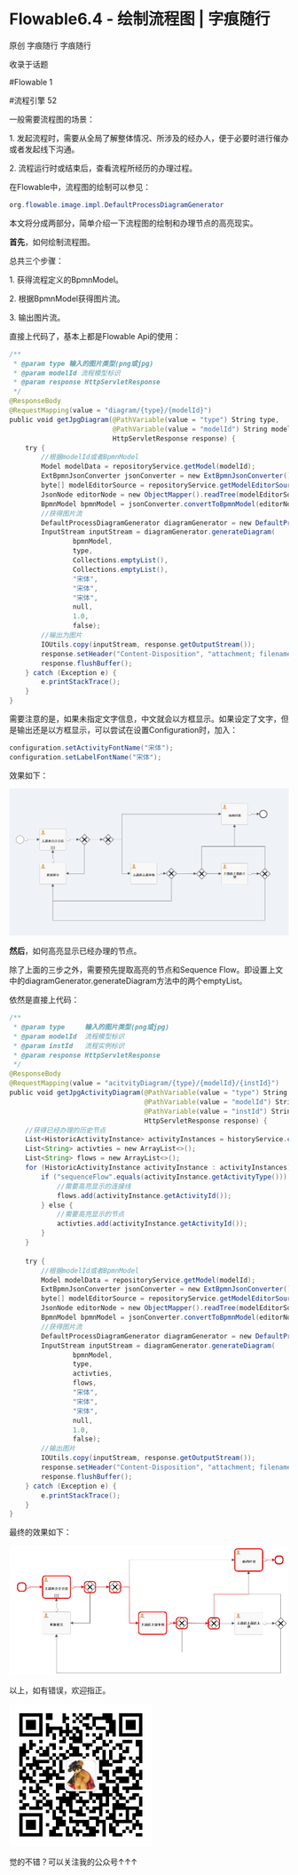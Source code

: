 # Flowable6.4 - 绘制流程图 | 字痕随行
原创 字痕随行 字痕随行

收录于话题

#Flowable 1

#流程引擎 52

一般需要流程图的场景：

1\. 发起流程时，需要从全局了解整体情况、所涉及的经办人，便于必要时进行催办或者发起线下沟通。

2\. 流程运行时或结束后，查看流程所经历的办理过程。

在Flowable中，流程图的绘制可以参见：

```Java
org.flowable.image.impl.DefaultProcessDiagramGenerator

```
本文将分成两部分，简单介绍一下流程图的绘制和办理节点的高亮现实。

**首先**，如何绘制流程图。

总共三个步骤：

1\. 获得流程定义的BpmnModel。

2\. 根据BpmnModel获得图片流。

3\. 输出图片流。

直接上代码了，基本上都是Flowable Api的使用：

```Java
/**
 * @param type 输入的图片类型(png或jpg)
 * @param modelId 流程模型标识
 * @param response HttpServletResponse
 */
@ResponseBody
@RequestMapping(value = "diagram/{type}/{modelId}")
public void getJpgDiagram(@PathVariable(value = "type") String type,
                          @PathVariable(value = "modelId") String modelId,
                          HttpServletResponse response) {
    try {
        //根据modelId或者BpmnModel
        Model modelData = repositoryService.getModel(modelId);
        ExtBpmnJsonConverter jsonConverter = new ExtBpmnJsonConverter();
        byte[] modelEditorSource = repositoryService.getModelEditorSource(modelData.getId());
        JsonNode editorNode = new ObjectMapper().readTree(modelEditorSource);
        BpmnModel bpmnModel = jsonConverter.convertToBpmnModel(editorNode);
        //获得图片流
        DefaultProcessDiagramGenerator diagramGenerator = new DefaultProcessDiagramGenerator();
        InputStream inputStream = diagramGenerator.generateDiagram(
                bpmnModel,
                type,
                Collections.emptyList(),
                Collections.emptyList(),
                "宋体",
                "宋体",
                "宋体",
                null,
                1.0,
                false);
        //输出为图片
        IOUtils.copy(inputStream, response.getOutputStream());
        response.setHeader("Content-Disposition", "attachment; filename=" + bpmnModel.getMainProcess().getId() + "." + type);
        response.flushBuffer();
    } catch (Exception e) {
        e.printStackTrace();
    }
}

```
需要注意的是，如果未指定文字信息，中文就会以方框显示。如果设定了文字，但是输出还是以方框显示，可以尝试在设置Configuration时，加入：

```Java
configuration.setActivityFontName("宋体");
configuration.setLabelFontName("宋体");

```
效果如下：

![image](../../images/Flowable6-绘制流程图/640.png)

**然后**，如何高亮显示已经办理的节点。

除了上面的三步之外，需要预先提取高亮的节点和Sequence Flow。即设置上文中的diagramGenerator.generateDiagram方法中的两个emptyList。

依然是直接上代码：

```Java
/**
 * @param type     输入的图片类型(png或jpg)
 * @param modelId  流程模型标识
 * @param instId   流程实例标识
 * @param response HttpServletResponse
 */
@ResponseBody
@RequestMapping(value = "acitvityDiagram/{type}/{modelId}/{instId}")
public void getJpgActivityDiagram(@PathVariable(value = "type") String type,
                                  @PathVariable(value = "modelId") String modelId,
                                  @PathVariable(value = "instId") String instId,
                                  HttpServletResponse response) {
    //获得已经办理的历史节点
    List<HistoricActivityInstance> activityInstances = historyService.createHistoricActivityInstanceQuery().processInstanceId(instId).orderByHistoricActivityInstanceStartTime().asc().list();
    List<String> activties = new ArrayList<>();
    List<String> flows = new ArrayList<>();
    for (HistoricActivityInstance activityInstance : activityInstances) {
        if ("sequenceFlow".equals(activityInstance.getActivityType())) {
            //需要高亮显示的连接线
            flows.add(activityInstance.getActivityId());
        } else {
            //需要高亮显示的节点
            activties.add(activityInstance.getActivityId());
        }
    }

    try {
        //根据modelId或者BpmnModel
        Model modelData = repositoryService.getModel(modelId);
        ExtBpmnJsonConverter jsonConverter = new ExtBpmnJsonConverter();
        byte[] modelEditorSource = repositoryService.getModelEditorSource(modelData.getId());
        JsonNode editorNode = new ObjectMapper().readTree(modelEditorSource);
        BpmnModel bpmnModel = jsonConverter.convertToBpmnModel(editorNode);
        //获得图片流
        DefaultProcessDiagramGenerator diagramGenerator = new DefaultProcessDiagramGenerator();
        InputStream inputStream = diagramGenerator.generateDiagram(
                bpmnModel,
                type,
                activties,
                flows,
                "宋体",
                "宋体",
                "宋体",
                null,
                1.0,
                false);
        //输出图片
        IOUtils.copy(inputStream, response.getOutputStream());
        response.setHeader("Content-Disposition", "attachment; filename=" + bpmnModel.getMainProcess().getId() + "." + type);
        response.flushBuffer();
    } catch (Exception e) {
        e.printStackTrace();
    }
}

```
最终的效果如下：

![image](../../images/Flowable6-绘制流程图/640_2.png)

以上，如有错误，欢迎指正。

![image](../../images/公众号.jpg)

觉的不错？可以关注我的公众号↑↑↑